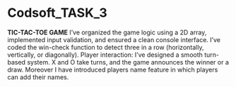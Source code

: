 # Codsoft_TASK_3
__TIC-TAC-TOE GAME__
I’ve organized the game logic using a 2D array, implemented input validation, and ensured a clean console interface.
I’ve coded the win-check function to detect three in a row (horizontally, vertically, or diagonally).
Player interaction: I’ve designed a smooth turn-based system. X and O take turns, and the game announces the winner or a draw. Moreover I have introduced players name feature in which players can add their names.

